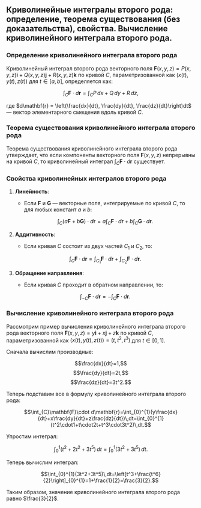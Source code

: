## Криволинейные интегралы второго рода: определение, теорема существования (без доказательства), свойства. Вычисление криволинейного интеграла второго рода.

### Определение криволинейного интеграла второго рода

Криволинейный интеграл второго рода векторного поля $\mathbf{F}(x, y, z) = P(x, y, z)\mathbf{i} + Q(x, y, z)\mathbf{j} + R(x, y, z)\mathbf{k}$ по кривой $C$, параметризованной как $(x(t), y(t), z(t))$ для $t \in [a, b]$, определяется как:

$$\int_{C}\mathbf{F}\cdot d\mathbf{r}=\int_{C}P\,dx+Q\,dy+R\,dz,$$

где $d\mathbf{r} = \left(\frac{dx}{dt}, \frac{dy}{dt}, \frac{dz}{dt}\right)dt$ — вектор элементарного смещения вдоль кривой $C$.

### Теорема существования криволинейного интеграла второго рода

Теорема существования криволинейного интеграла второго рода утверждает, что если компоненты векторного поля $\mathbf{F}(x, y, z)$ непрерывны на кривой $C$, то криволинейный интеграл $\int_{C}\mathbf{F}\cdot d\mathbf{r}$ существует.

### Свойства криволинейных интегралов второго рода

1. **Линейность**:
   - Если $\mathbf{F}$ и $\mathbf{G}$ — векторные поля, интегрируемые по кривой $C$, то для любых констант $a$ и $b$:

   $$\int_{C}(a\mathbf{F}+b\mathbf{G})\cdot d\mathbf{r}=a\int_{C}\mathbf{F}\cdot d\mathbf{r}+b\int_{C}\mathbf{G}\cdot d\mathbf{r}.$$

2. **Аддитивность**:
   - Если кривая $C$ состоит из двух частей $C_1$ и $C_2$, то:

   $$\int_{C}\mathbf{F}\cdot d\mathbf{r}=\int_{C_1}\mathbf{F}\cdot d\mathbf{r}+\int_{C_2}\mathbf{F}\cdot d\mathbf{r}.$$

3. **Обращение направления**:
   - Если кривая $C$ проходит в обратном направлении, то:

   $$\int_{-C}\mathbf{F}\cdot d\mathbf{r}=-\int_{C}\mathbf{F}\cdot d\mathbf{r}.$$

### Вычисление криволинейного интеграла второго рода

Рассмотрим пример вычисления криволинейного интеграла второго рода векторного поля $\mathbf{F}(x, y, z) = y\mathbf{i} + x\mathbf{j} + z\mathbf{k}$ по кривой $C$, параметризованной как $(x(t), y(t), z(t)) = (t, t^2, t^3)$ для $t \in [0, 1]$.

Сначала вычислим производные:

$$\frac{dx}{dt}=1,$$
$$\frac{dy}{dt}=2t,$$
$$\frac{dz}{dt}=3t^2.$$

Теперь подставим все в формулу криволинейного интеграла второго рода:

$$\int_{C}\mathbf{F}\cdot d\mathbf{r}=\int_{0}^{1}(y\frac{dx}{dt}+x\frac{dy}{dt}+z\frac{dz}{dt})\,dt=\int_{0}^{1}(t^2\cdot1+t\cdot2t+t^3\cdot3t^2)\,dt.$$

Упростим интеграл:

$$\int_{0}^{1}(t^2+2t^2+3t^5)\,dt=\int_{0}^{1}(3t^2+3t^5)\,dt.$$

Теперь вычислим интеграл:

$$\int_{0}^{1}(3t^2+3t^5)\,dt=\left[t^3+\frac{t^6}{2}\right]_{0}^{1}=1+\frac{1}{2}=\frac{3}{2}.$$

Таким образом, значение криволинейного интеграла второго рода равно $\frac{3}{2}$.